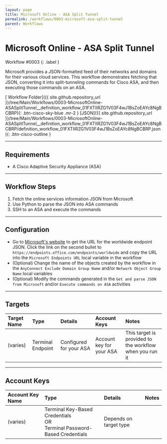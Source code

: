 ```yaml
---
layout: page
title: Microsoft Online - ASA Split Tunnel
permalink: /workflows/0003-microsoft-asa-split-tunnel
parent: Workflows
---
```


# Microsoft Online - ASA Split Tunnel
<div markdown="1">
Workflow #0003
{: .label }
</div>

Microsoft provides a JSON-formatted feed of their networks and domains for their various cloud services. This workflow demonstrates fetching that JSON, converting it into split-tunneling commands for Cisco ASA, and then executing those commands on an ASA.

[<i class="fab fa-github mr-1"></i> Workflow Folder]({{ site.github.repository_url }}/tree/Main/Workflows/0003-MicrosoftOnline-ASASplitTunnel__definition_workflow_01FXTIIRZG1V03F4wJ1BsZoEAYc8NgBCBRP){: .btn-cisco-sky-blue .mr-2 } [JSON]({{ site.github.repository_url }}/tree/Main/Workflows/0003-MicrosoftOnline-ASASplitTunnel__definition_workflow_01FXTIIRZG1V03F4wJ1BsZoEAYc8NgBCBRP/definition_workflow_01FXTIIRZG1V03F4wJ1BsZoEAYc8NgBCBRP.json){: .btn-cisco-outline }

---

## Requirements
* A Cisco Adaptive Security Appliance (ASA)

---

## Workflow Steps
1. Fetch the online services information JSON from Microsoft
1. Use Python to parse the JSON into ASA commands
1. SSH to an ASA and execute the commands

---

## Configuration
* Go to [Microsoft's website](http://aka.ms/ipurlws) to get the URL for the worldwide endpoint JSON. Click the link on the second bullet to `https://endpoints.office.com/endpoints/worldwide` and copy the URL into the `Microsoft Endpoints URL` local variable in the workflow
* (Optional) Change the name of the objects created by the workflow in the `AnyConnect Exclude Domain Group Name` and/or `Network Object Group Name` local variables
* (Optional) Modify the commands generated in the `Get and parse JSON from Microsoft` and/or `Execute commands on ASA` activities

---

## Targets

| Target Name | Type | Details | Account Keys | Notes |
|:------------|:-----|:--------|:-------------|:------|
| (varies) | Terminal Endpoint | Configured for your ASA | Account key for your ASA | This target is provided to the workflow when you run it |

---

## Account Keys

| Account Key Name | Type | Details | Notes |
|:-----------------|:-----|:--------|:------|
| (varies) | Terminal Key-Based Credentials<br />OR<br />Terminal Password-Based Credentials | Depends on target type |  |
